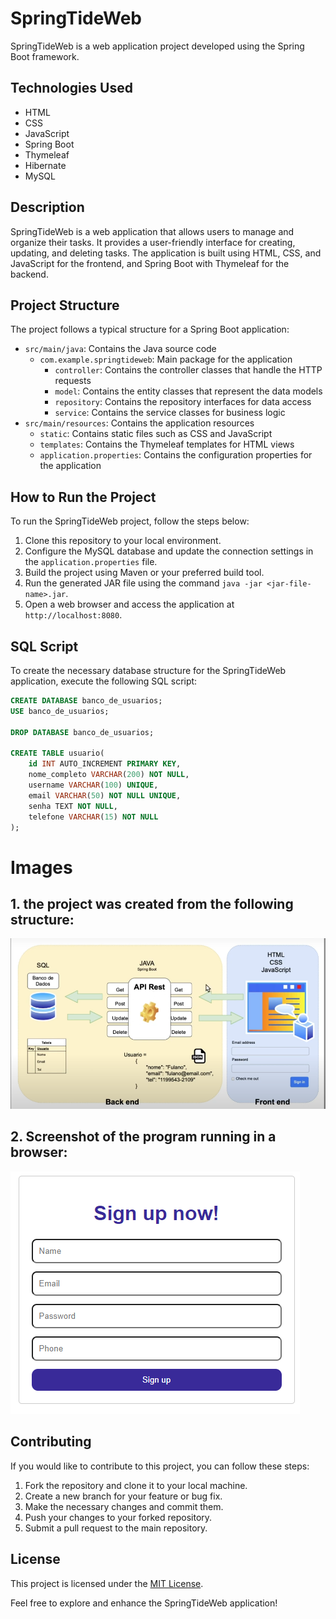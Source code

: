 # SpringTideWeb

SpringTideWeb is a web application project developed using the Spring Boot framework.

## Technologies Used

- HTML
- CSS
- JavaScript
- Spring Boot
- Thymeleaf
- Hibernate
- MySQL

## Description

SpringTideWeb is a web application that allows users to manage and organize their tasks. It provides a user-friendly interface for creating, updating, and deleting tasks. The application is built using HTML, CSS, and JavaScript for the frontend, and Spring Boot with Thymeleaf for the backend.

## Project Structure

The project follows a typical structure for a Spring Boot application:

- `src/main/java`: Contains the Java source code
  - `com.example.springtideweb`: Main package for the application
    - `controller`: Contains the controller classes that handle the HTTP requests
    - `model`: Contains the entity classes that represent the data models
    - `repository`: Contains the repository interfaces for data access
    - `service`: Contains the service classes for business logic
- `src/main/resources`: Contains the application resources
  - `static`: Contains static files such as CSS and JavaScript
  - `templates`: Contains the Thymeleaf templates for HTML views
  - `application.properties`: Contains the configuration properties for the application

## How to Run the Project

To run the SpringTideWeb project, follow the steps below:

1. Clone this repository to your local environment.
2. Configure the MySQL database and update the connection settings in the `application.properties` file.
3. Build the project using Maven or your preferred build tool.
4. Run the generated JAR file using the command `java -jar <jar-file-name>.jar`.
5. Open a web browser and access the application at `http://localhost:8080`.

## SQL Script

To create the necessary database structure for the SpringTideWeb application, execute the following SQL script:

```sql
CREATE DATABASE banco_de_usuarios;
USE banco_de_usuarios;

DROP DATABASE banco_de_usuarios;

CREATE TABLE usuario(
	id INT AUTO_INCREMENT PRIMARY KEY,
    nome_completo VARCHAR(200) NOT NULL,
    username VARCHAR(100) UNIQUE,
    email VARCHAR(50) NOT NULL UNIQUE,
    senha TEXT NOT NULL,
    telefone VARCHAR(15) NOT NULL
);
```

# Images

## 1. the project was created from the following structure:

![structure](images/PlanoAPI.png)

## 2. Screenshot of the program running in a browser:

![running](images/localhost.png)

## Contributing

If you would like to contribute to this project, you can follow these steps:

1. Fork the repository and clone it to your local machine.
2. Create a new branch for your feature or bug fix.
3. Make the necessary changes and commit them.
4. Push your changes to your forked repository.
5. Submit a pull request to the main repository.

## License

This project is licensed under the [MIT License](LICENSE).

Feel free to explore and enhance the SpringTideWeb application!

